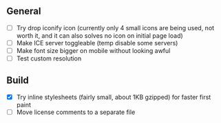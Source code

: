 ## General

- [ ] Try drop iconify icon (currently only 4 small icons are being used, not worth it, and it can also solves no icon on initial page load)
- [ ] Make ICE server toggleable (temp disable some servers)
- [ ] Make font size bigger on mobile without looking awful
- [ ] Test custom resolution

## Build

- [x] Try inline stylesheets (fairly small, about 1KB gzipped) for faster first paint
- [ ] Move license comments to a separate file
